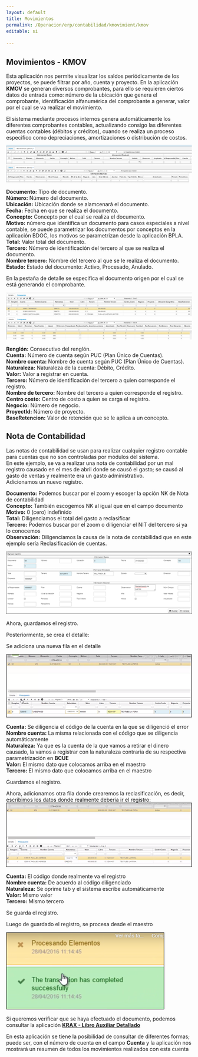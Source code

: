 ```yaml
---
layout: default
title: Movimientos
permalink: /Operacion/erp/contabilidad/kmovimient/kmov
editable: si

---
```


## Movimientos - KMOV

Esta aplicación nos permite visualizar los saldos periódicamente de los proyectos, se puede filtrar por año, cuenta y proyecto. En la aplicación **KMOV** se generan diversos comprobantes, para ello se requieren ciertos datos de entrada como: número de la ubicación que genera el comprobante, identificación alfanumérica del comprobante a generar, valor por el cual se va realizar el movimiento.  

El sistema mediante procesos internos genera automáticamente los diferentes comprobantes contables, actualizando consigo las diferentes cuentas contables (débitos y créditos), cuando se realiza un proceso especifico como depreciaciones, amortizaciones o distribución de costos.    

![](kmov.png)  
![](kmov1.png)

 **Documento:** Tipo de documento.  
 **Número:** Número del documento.  
 **Ubicación:** Ubicación donde se alamcenará el documento.  
 **Fecha:** Fecha en que se realiza el documento.  
 **Concepto:** Concepto por el cual se realiza el documento.  
 **Motivo:** número que identifica un documento para casos especiales a nivel    contable, se puede parametrizar los documentos por conceptos en la aplicación BDOC, los motivos se parametrizan desde la aplicación BPLA.  
 **Total:** Valor total del documento.  
 **Tercero:** Número de identificación del tercero al que se realiza el documento.  
 **Nombre tercero:** Nombre del tercero al que se le realiza el documento.  
 **Estado:** Estado del documento: Activo, Procesado, Anulado.  

En la pestaña de detalle se especifica el documento origen por el cual se está generando el comprobante.    

![](kmov2.png)  
![](kmov7.png)

 **Renglón:** Consecutivo del renglón.  
 **Cuenta:** Número de cuenta según PUC (Plan Único de Cuentas).  
 **Nombre cuenta:** Nombre de cuenta según PUC (Plan Único de Cuentas).  
 **Naturaleza:** Naturaleza de la cuenta: Débito, Crédito.  
 **Valor:** Valor a registrar en cuenta.  
 **Tercero:** Número de identificación del tercero a quien corresponde el registro.  
 **Nombre de tercero:** Nombre del tercero a quien corresponde el registro.  
 **Centro costo:** Centro de costo a quien se carga el registro.  
 **Negocio:** Número de negocio.  
 **ProyectId:** Número de proyecto.  
 **BaseRetencion:** Valor de retención que se le aplica a un concepto.  
 
 
## Nota de Contabilidad  

Las notas de contabilidad se usan para realizar cualquier registro contable para cuentas que no son controladas por módulos del sistema.  
En este ejemplo, se va a realizar una nota de contabilidad por un mal registro causado en el mes de abril donde se causó el gasto; se causó al gasto de ventas y realmente era un gasto administrativo.  
Adicionamos un nuevo registro.  


**Documento:**  Podemos buscar por el zoom y escoger la opción NK de Nota de contabilidad  
**Concepto:** También escogemos NK al igual que en el campo documento  
**Motivo:** 0 (cero) indefinido  
**Total:**  Diligenciamos el total del gasto a reclasificar  
**Tercero:**  Podemos buscar por el zoom o diligenciar el NIT del tercero si ya lo conocemos  
**Observación:**  Diligenciamos la causa de la nota de contabilidad que en este ejemplo sería Reclasificación de cuentas.  

![](kmov3.png)

Ahora, guardamos el registro.  

Posteriormente, se crea el detalle:   

Se adiciona una nueva fila en el detalle  

![](kmov4.png)  

**Cuenta:** Se diligencia el código de la cuenta en la que se diligenció el error  
**Nombre cuenta:** La misma relacionada con el código que se diligencia automáticamente  
**Naturaleza:** Ya que es la cuenta de la que vamos a retirar el dinero causado, la vamos a registrar con la naturaleza contraria de su respectiva parametrización en **BCUE**  
**Valor:** El mismo dato que colocamos arriba en el maestro  
**Tercero:** El mismo dato que colocamos arriba en el maestro  

Guardamos el registro.  

Ahora, adicionamos otra fila donde crearemos la reclasificación, es decir, escribimos los datos donde realmente debería ir el registro:  
![](kmov5.png)  

**Cuenta:** El código donde realmente va el registro  
**Nombre cuenta:** De acuerdo al código diligenciado  
**Naturaleza:** Se oprime tab y el sistema escribe automáticamente  
**Valor:** Mismo valor  
**Tercero:** Mismo tercero  

Se guarda el registro.

Luego de guardado el registro, se procesa desde el maestro

![](kmov6.png)  

Si queremos verificar que se haya efectuado el documento, podemos consultar la aplicación [**KRAX - Libro Auxiliar Detallado**](http://docs.oasiscom.com/Operacion/erp/contabilidad/kreporte/krax) 

En esta aplicación se tiene la posibilidad de consultar de diferentes formas; puede ser, con el número de cuenta en el campo **Cuenta** y la aplicación nos mostrará un resumen de todos los movimientos realizados con esta cuenta








